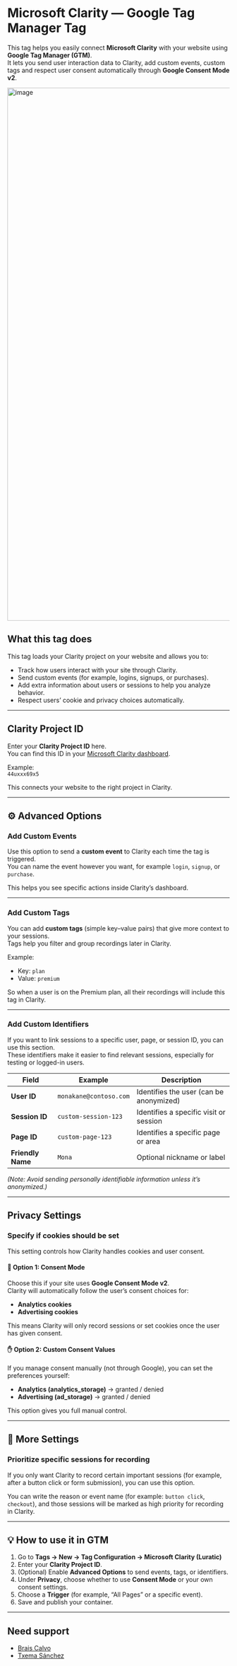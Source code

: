 # Microsoft Clarity — Google Tag Manager Tag

This tag helps you easily connect **Microsoft Clarity** with your website using **Google Tag Manager (GTM)**.  
It lets you send user interaction data to Clarity, add custom events, custom tags and respect user consent automatically through **Google Consent Mode v2**.

<img width="860" height="1205" alt="image" src="https://github.com/user-attachments/assets/92996027-b2ea-483b-a482-aa37dd38cf8e" />


## What this tag does

This tag loads your Clarity project on your website and allows you to:

- Track how users interact with your site through Clarity.
- Send custom events (for example, logins, signups, or purchases).
- Add extra information about users or sessions to help you analyze behavior.
- Respect users’ cookie and privacy choices automatically.

---

## Clarity Project ID

Enter your **Clarity Project ID** here.  
You can find this ID in your [Microsoft Clarity dashboard](https://clarity.microsoft.com/).

Example:  
`44uxxx69x5`

This connects your website to the right project in Clarity.

---

## ⚙️ Advanced Options

### Add Custom Events
Use this option to send a **custom event** to Clarity each time the tag is triggered.  
You can name the event however you want, for example `login`, `signup`, or `purchase`.

This helps you see specific actions inside Clarity’s dashboard.

---

### Add Custom Tags
You can add **custom tags** (simple key–value pairs) that give more context to your sessions.  
Tags help you filter and group recordings later in Clarity.

Example:
- Key: `plan`
- Value: `premium`

So when a user is on the Premium plan, all their recordings will include this tag in Clarity.

---

### Add Custom Identifiers
If you want to link sessions to a specific user, page, or session ID, you can use this section.  
These identifiers make it easier to find relevant sessions, especially for testing or logged-in users.

| Field | Example | Description |
|--------|----------|-------------|
| **User ID** | `monakane@contoso.com` | Identifies the user (can be anonymized) |
| **Session ID** | `custom-session-123` | Identifies a specific visit or session |
| **Page ID** | `custom-page-123` | Identifies a specific page or area |
| **Friendly Name** | `Mona` | Optional nickname or label |

*(Note: Avoid sending personally identifiable information unless it’s anonymized.)*

---

## Privacy Settings

### Specify if cookies should be set
This setting controls how Clarity handles cookies and user consent.

#### 🧠 Option 1: **Consent Mode**
Choose this if your site uses **Google Consent Mode v2**.  
Clarity will automatically follow the user’s consent choices for:
- **Analytics cookies**
- **Advertising cookies**

This means Clarity will only record sessions or set cookies once the user has given consent.

#### ✋ Option 2: **Custom Consent Values**
If you manage consent manually (not through Google), you can set the preferences yourself:
- **Analytics (analytics_storage)** → granted / denied  
- **Advertising (ad_storage)** → granted / denied  

This option gives you full manual control.

---

## 🎯 More Settings

### Prioritize specific sessions for recording
If you only want Clarity to record certain important sessions (for example, after a button click or form submission), you can use this option.

You can write the reason or event name (for example: `button click`, `checkout`), and those sessions will be marked as high priority for recording in Clarity.

---

## 💡 How to use it in GTM

1. Go to **Tags → New → Tag Configuration → Microsoft Clarity (Luratic)**  
2. Enter your **Clarity Project ID**.  
3. (Optional) Enable **Advanced Options** to send events, tags, or identifiers.  
4. Under **Privacy**, choose whether to use **Consent Mode** or your own consent settings.  
5. Choose a **Trigger** (for example, “All Pages” or a specific event).  
6. Save and publish your container.

---


## Need support

- [Brais Calvo](https://www.linkedin.com/in/braiscalvo/)  
- [Txema Sánchez](https://www.linkedin.com/in/txemasm/)  
